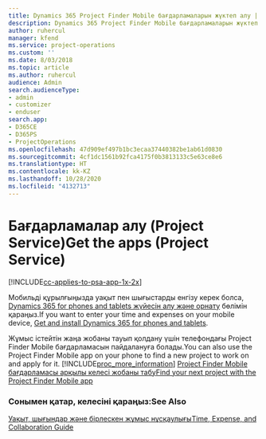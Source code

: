 ```yaml
---
title: Dynamics 365 Project Finder Mobile бағдарламаларын жүктеп алу | MicrosoftDocs
description: Dynamics 365 Project Finder Mobile бағдарламаларын жүктеп алу жолы
author: ruhercul
manager: kfend
ms.service: project-operations
ms.custom: ''
ms.date: 8/03/2018
ms.topic: article
ms.author: ruhercul
audience: Admin
search.audienceType:
- admin
- customizer
- enduser
search.app:
- D365CE
- D365PS
- ProjectOperations
ms.openlocfilehash: 47d909ef497b1bc3ecaa37440382be1ab61d0830
ms.sourcegitcommit: 4cf1dc1561b92fca4175f0b3813133c5e63ce8e6
ms.translationtype: HT
ms.contentlocale: kk-KZ
ms.lasthandoff: 10/28/2020
ms.locfileid: "4132713"
---
```

# <a name="get-the-apps-project-service"></a><span data-ttu-id="86260-103">Бағдарламалар алу (Project Service)</span><span class="sxs-lookup"><span data-stu-id="86260-103">Get the apps (Project Service)</span></span>

[!INCLUDE[cc-applies-to-psa-app-1x-2x](../includes/cc-applies-to-psa-app-1x-2x.md)]

<span data-ttu-id="86260-104">Мобильді құрылғыңызда уақыт пен шығыстарды енгізу керек болса, [Dynamics 365 for phones and tablets жүйесін алу және орнату](https://docs.microsoft.com/dynamics365/mobile-app/dynamics-365-phones-tablets-users-guide) бөлімін қараңыз.</span><span class="sxs-lookup"><span data-stu-id="86260-104">If you want to enter your time and expenses on your mobile device, [Get and install Dynamics 365 for phones and tablets](https://docs.microsoft.com/dynamics365/mobile-app/dynamics-365-phones-tablets-users-guide).</span></span>  
  
 <span data-ttu-id="86260-105">Жұмыс істейтін жаңа жобаны тауып қолдану үшін телефондағы Project Finder Mobile бағдарламасын пайдалануға болады.</span><span class="sxs-lookup"><span data-stu-id="86260-105">You can also use the Project Finder Mobile app on your phone to find a new project to work on and apply for it.</span></span> [!INCLUDE[proc_more_information](../includes/proc-more-information.md)] <span data-ttu-id="86260-106">[Project Finder Mobile бағдарламасы арқылы келесі жобаны табу](../psa/find-next-project-finder-mobile-app.md)</span><span class="sxs-lookup"><span data-stu-id="86260-106">[Find your next project with the Project Finder Mobile app](../psa/find-next-project-finder-mobile-app.md)</span></span> 
  
### <a name="see-also"></a><span data-ttu-id="86260-107">Сонымен қатар, келесіні қараңыз:</span><span class="sxs-lookup"><span data-stu-id="86260-107">See Also</span></span>  
 [<span data-ttu-id="86260-108">Уақыт, шығындар және бірлескен жұмыс нұсқаулығы</span><span class="sxs-lookup"><span data-stu-id="86260-108">Time, Expense, and Collaboration Guide</span></span>](../psa/time-expense-collaboration-guide.md)
